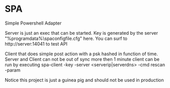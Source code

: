 # SPA
Simple Powershell Adapter

Server is just an exec that can be started. Key is generated by the server "%programdata%\spaconfigfile.cfg" here. You can surf to http://server:14041 to test API

Client that does simple post action with a psk hashed in function of time. Server and Client can not be out of sync more then 1 minute
client can be run by executing
spa-client -key <psk> -server <serverip|serverdns> -cmd rescan -param <part of veeam repository name>

Notice this project is just a guinea pig and should not be used in production

